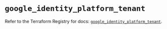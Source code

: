 # `google_identity_platform_tenant`

Refer to the Terraform Registry for docs: [`google_identity_platform_tenant`](https://registry.terraform.io/providers/hashicorp/google/4.85.0/docs/resources/identity_platform_tenant).
